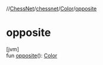 //[ChessNet](../../../index.md)/[chessnet](../index.md)/[Color](index.md)/[opposite](opposite.md)

# opposite

[jvm]\
fun [opposite](opposite.md)(): [Color](index.md)
